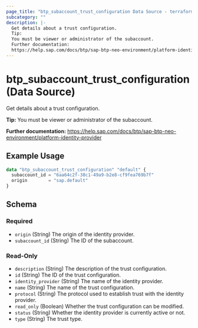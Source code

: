 ```yaml
---
page_title: "btp_subaccount_trust_configuration Data Source - terraform-provider-btp"
subcategory: ""
description: |-
  Get details about a trust configuration.
  Tip:
  You must be viewer or administrator of the subaccount.
  Further documentation:
  https://help.sap.com/docs/btp/sap-btp-neo-environment/platform-identity-provider
---
```


# btp_subaccount_trust_configuration (Data Source)

Get details about a trust configuration.

__Tip:__
You must be viewer or administrator of the subaccount.

__Further documentation:__
<https://help.sap.com/docs/btp/sap-btp-neo-environment/platform-identity-provider>

## Example Usage

```terraform
data "btp_subaccount_trust_configuration" "default" {
  subaccount_id = "6aa64c2f-38c1-49a9-b2e8-cf9fea769b7f"
  origin        = "sap.default"
}
```

<!-- schema generated by tfplugindocs -->
## Schema

### Required

- `origin` (String) The origin of the identity provider.
- `subaccount_id` (String) The ID of the subaccount.

### Read-Only

- `description` (String) The description of the trust configuration.
- `id` (String) The ID of the trust configuration.
- `identity_provider` (String) The name of the identity provider.
- `name` (String) The name of the trust configuration.
- `protocol` (String) The protocol used to establish trust with the identity provider.
- `read_only` (Boolean) Whether the trust configuration can be modified.
- `status` (String) Whether the identity provider is currently active or not.
- `type` (String) The trust type.